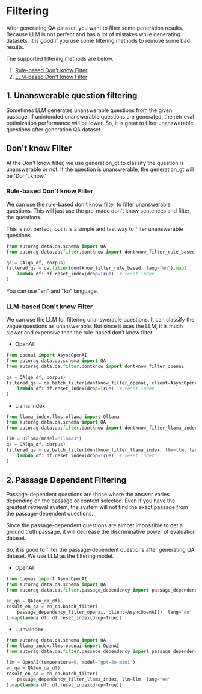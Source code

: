 # Filtering

After generating QA dataset, you want to filter some generation results.
Because LLM is not perfect and has a lot of mistakes while generating datasets,
it is good if you use some filtering methods to remove some bad results.

The supported filtering methods are below.

1. [Rule-based Don't know Filter](#rule-based-dont-know-filter)
2. [LLM-based Don't know Filter](#llm-based-dont-know-filter)

## 1. Unanswerable question filtering

Sometimes LLM generates unanswerable questions from the given passage.
If unintended unanswerable questions are generated, the retrieval optimization performance will be lower.
So, it is great to filter unanswerable questions after generation QA dataset.

## Don't know Filter

At the Don't know filter, we use generation_gt to classify the question is unanswerable or not.
If the question is unanswerable, the generation_gt will be 'Don't know.'

### Rule-based Don't know Filter

We can use the rule-based don't know filter to filter unanswerable questions.
This will just use the pre-made don't know sentences and filter the questions.

This is not perfect, but it is a simple and fast way to filter unanswerable questions.

```python
from autorag.data.qa.schema import QA
from autorag.data.qa.filter.dontknow import dontknow_filter_rule_based

qa = QA(qa_df, corpus)
filtered_qa = qa.filter(dontknow_filter_rule_based, lang="en").map(
    lambda df: df.reset_index(drop=True)  # reset index
)
```

You can use "en" and "ko" language.

### LLM-based Don't know Filter

We can use the LLM for filtering unanswerable questions.
It can classify the vague questions as unanswerable.
But since it uses the LLM, it is much slower and expensive than the rule-based don't know filter.

- OpenAI

```python
from openai import AsyncOpenAI
from autorag.data.qa.schema import QA
from autorag.data.qa.filter.dontknow import dontknow_filter_openai

qa = QA(qa_df, corpus)
filtered_qa = qa.batch_filter(dontknow_filter_openai, client=AsyncOpenAI(), lang="en").map(
    lambda df: df.reset_index(drop=True)  # reset index
)
```

- Llama Index

```python
from llama_index.llms.ollama import Ollama
from autorag.data.qa.schema import QA
from autorag.data.qa.filter.dontknow import dontknow_filter_llama_index

llm = Ollama(model="llama3")
qa = QA(qa_df, corpus)
filtered_qa = qa.batch_filter(dontknow_filter_llama_index, llm=llm, lang="en").map(
    lambda df: df.reset_index(drop=True)  # reset index
)
```


## 2. Passage Dependent Filtering

Passage-dependent questions are those where the answer varies depending on the passage or context selected.
Even if you have the greatest retrieval system, the system will not find the exact passage from the passage-dependent questions.

Since the passage-dependent questions are almost impossible to get a ground truth passage,
it will decrease the discriminative power of evaluation dataset.

So, it is good to filter the passage-dependent questions after generating QA dataset.
We use LLM as the filtering model.

- OpenAI

```python
from openai import AsyncOpenAI
from autorag.data.qa.schema import QA
from autorag.data.qa.filter.passage_dependency import passage_dependency_filter_openai

en_qa = QA(en_qa_df)
result_en_qa = en_qa.batch_filter(
    passage_dependency_filter_openai, client=AsyncOpenAI(), lang="en"
).map(lambda df: df.reset_index(drop=True))
```

- LlamaIndex

```python
from autorag.data.qa.schema import QA
from llama_index.llms.openai import OpenAI
from autorag.data.qa.filter.passage_dependency import passage_dependency_filter_llama_index

llm = OpenAI(temperature=0, model="gpt-4o-mini")
en_qa = QA(en_qa_df)
result_en_qa = en_qa.batch_filter(
    passage_dependency_filter_llama_index, llm=llm, lang="en"
).map(lambda df: df.reset_index(drop=True))
```
